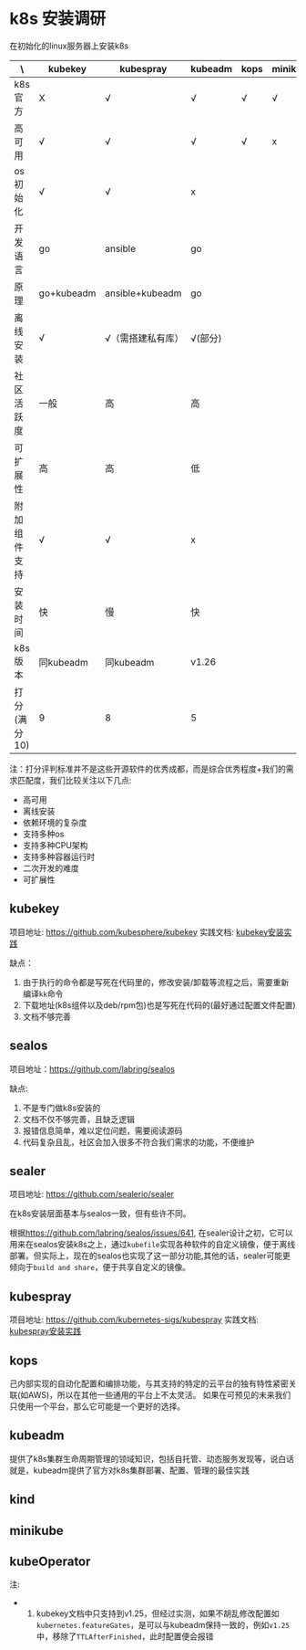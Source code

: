 # k8s 安装调研
在初始化的linux服务器上安装k8s

| \            | kubekey    | kubespray         | kubeadm | kops | minikube | sealos     | sealer     | kind | kubeoperator | rke | kubeasz | kainstall     |
| ------------ | ---------- | ----------------- | ------- | ---- | -------- | ---------- | ---------- | ---- | ------------ | --- | ------- | ------------- |
| k8s官方      | X          | √                 | √       | √    | √        | x          | x          | x    | x            | x   | x       | x             |
| 高可用       | √          | √                 | √       | √    | x        | √          | √          | x    |              |     |         |               |
| os初始化     | √          | √                 | x       |      |          | √(?)       | √(?)       |      |              |     |         | √             |
| 开发语言     | go         | ansible           | go      |      |          | go         | go         |      |              |     |         | shell         |
| 原理         | go+kubeadm | ansible+kubeadm   | go      |      |          | go+kubeadm | go+kubeadm |      |              |     |         | shell+kubeadm |
| 离线安装     | √          | √（需搭建私有库） | √(部分) |      |          | √          | √          |      |              |     |         |               |
| 社区活跃度   | 一般       | 高                | 高      |      |          | 高         | 一般       |      |              |     |         |               |
| 可扩展性     | 高         | 高                | 低      |      |          | 高         | 高         |      |              |     |         |               |
| 附加组件支持 | √          | √                 | x       |      |          | √          | √          |      |              |     |         |               |
| 安装时间     | 快         | 慢                | 快      |      |          | 快         | 快         |      |              |     |         |               |
| k8s版本      | 同kubeadm  | 同kubeadm         | v1.26   |      |          | v1.25      | v1.22      |      |              |     |         |               |
| 打分(满分10) | 9          | 8                 | 5       |      |          | 8          | 7          |      |              |     |         |               |

注：打分评判标准并不是这些开源软件的优秀成都，而是综合优秀程度+我们的需求匹配度，我们比较关注以下几点:
- 高可用
- 离线安装
- 依赖环境的复杂度
- 支持多种os
- 支持多种CPU架构
- 支持多种容器运行时
- 二次开发的难度
- 可扩展性

## kubekey

项目地址: <https://github.com/kubesphere/kubekey>
实践文档: [kubekey安装实践](kubekey/kubekey.md)

缺点：
1. 由于执行的命令都是写死在代码里的，修改安装/卸载等流程之后，需要重新编译`kk`命令
2. 下载地址(k8s组件以及deb/rpm包)也是写死在代码的(最好通过配置文件配置)
3. 文档不够完善

## sealos

项目地址：<https://github.com/labring/sealos>

缺点:
1. 不是专门做k8s安装的
2. 文档不仅不够完善，且缺乏逻辑
3. 报错信息简单，难以定位问题，需要阅读源码
4. 代码复杂且乱，社区会加入很多不符合我们需求的功能，不便维护

## sealer

项目地址: <https://github.com/sealerio/sealer>

在k8s安装层面基本与sealos一致，但有些许不同。

根据<https://github.com/labring/sealos/issues/641>, 在sealer设计之初，它可以用来在sealos安装k8s之上，通过`kubefile`实现各种软件的自定义镜像，便于离线部署。但实际上，现在的sealos也实现了这一部分功能,其他的话，sealer可能更倾向于`build and share`，便于共享自定义的镜像。

## kubespray

项目地址: <https://github.com/kubernetes-sigs/kubespray>
实践文档: [kubespray安装实践](kubespray/kubespray.md)


## kops    
己内部实现的自动化配置和编排功能，与其支持的特定的云平台的独有特性紧密关联(如AWS)，所以在其他一些通用的平台上不太灵活。
如果在可预见的未来我们只使用一个平台，那么它可能是一个更好的选择。


## kubeadm
提供了k8s集群生命周期管理的领域知识，包括自托管、动态服务发现等，说白话就是，kubeadm提供了官方对k8s集群部署、配置、管理的最佳实践

## kind

## minikube

## kubeOperator


注:
- 1. kubekey文档中只支持到v1.25，但经过实测，如果不胡乱修改配置如`kubernetes.featureGates`，是可以与kubeadm保持一致的，例如`v1.25`中，移除了`TTLAfterFinished`，此时配置便会报错